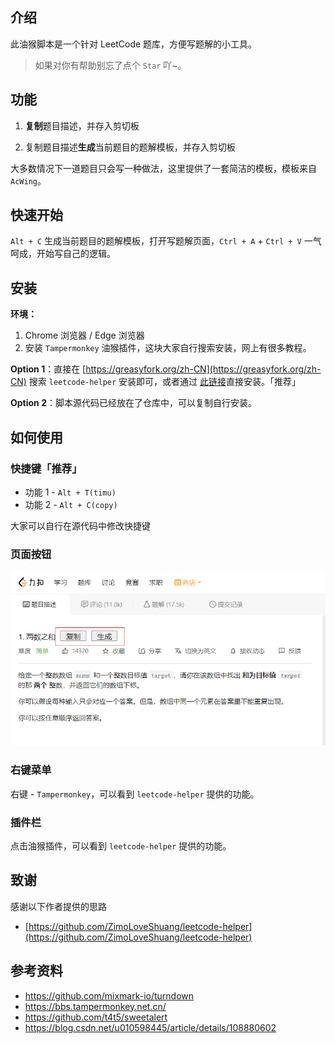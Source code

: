 ## 介绍

此油猴脚本是一个针对 LeetCode 题库，方便写题解的小工具。

> 如果对你有帮助别忘了点个 `Star` 吖~。

## 功能

1. **复制**题目描述，并存入剪切板

2. 复制题目描述**生成**当前题目的题解模板，并存入剪切板
   
大多数情况下一道题目只会写一种做法，这里提供了一套简洁的模板，模板来自 `AcWing`。

## 快速开始

`Alt + C` 生成当前题目的题解模板，打开写题解页面，`Ctrl + A` + `Ctrl + V` 一气呵成，开始写自己的逻辑。

## 安装

**环境：**

1. Chrome 浏览器 / Edge 浏览器
2. 安装 `Tampermonkey` 油猴插件，这块大家自行搜索安装，网上有很多教程。

**Option 1**：直接在 [https://greasyfork.org/zh-CN](https://greasyfork.org/zh-CN) 搜索 `leetcode-helper` 安装即可，或者通过 [此链接]()直接安装。「推荐」

**Option 2**：脚本源代码已经放在了仓库中，可以复制自行安装。

## 如何使用

### 快捷键「推荐」

- 功能 1 - `Alt + T(timu)`
- 功能 2 - `Alt + C(copy)`

大家可以自行在源代码中修改快捷键

### 页面按钮

![image-20220503194601369](img/image-20220503194601369.png)

### 右键菜单

右键 - `Tampermonkey`，可以看到 `leetcode-helper` 提供的功能。 

### 插件栏

点击油猴插件，可以看到 `leetcode-helper` 提供的功能。 

## 致谢

感谢以下作者提供的思路

- [https://github.com/ZimoLoveShuang/leetcode-helper](https://github.com/ZimoLoveShuang/leetcode-helper) 

## 参考资料

- https://github.com/mixmark-io/turndown
- https://bbs.tampermonkey.net.cn/
- https://github.com/t4t5/sweetalert
- https://blog.csdn.net/u010598445/article/details/108880602